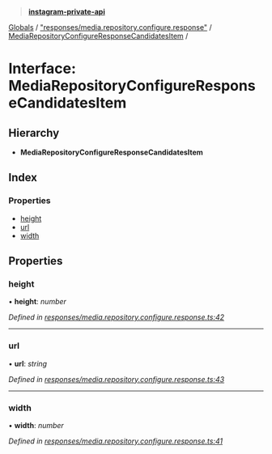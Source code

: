 > **[instagram-private-api](../README.md)**

[Globals](../README.md) / ["responses/media.repository.configure.response"](../modules/_responses_media_repository_configure_response_.md) / [MediaRepositoryConfigureResponseCandidatesItem](_responses_media_repository_configure_response_.mediarepositoryconfigureresponsecandidatesitem.md) /

# Interface: MediaRepositoryConfigureResponseCandidatesItem

## Hierarchy

- **MediaRepositoryConfigureResponseCandidatesItem**

## Index

### Properties

- [height](_responses_media_repository_configure_response_.mediarepositoryconfigureresponsecandidatesitem.md#height)
- [url](_responses_media_repository_configure_response_.mediarepositoryconfigureresponsecandidatesitem.md#url)
- [width](_responses_media_repository_configure_response_.mediarepositoryconfigureresponsecandidatesitem.md#width)

## Properties

### height

• **height**: _number_

_Defined in [responses/media.repository.configure.response.ts:42](https://github.com/realinstadude/instagram-private-api/blob/4ae8fec/src/responses/media.repository.configure.response.ts#L42)_

---

### url

• **url**: _string_

_Defined in [responses/media.repository.configure.response.ts:43](https://github.com/realinstadude/instagram-private-api/blob/4ae8fec/src/responses/media.repository.configure.response.ts#L43)_

---

### width

• **width**: _number_

_Defined in [responses/media.repository.configure.response.ts:41](https://github.com/realinstadude/instagram-private-api/blob/4ae8fec/src/responses/media.repository.configure.response.ts#L41)_
